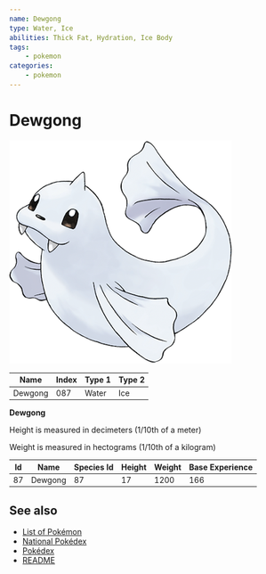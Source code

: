 ```yaml
---
name: Dewgong
type: Water, Ice
abilities: Thick Fat, Hydration, Ice Body
tags:
    - pokemon
categories:
    - pokemon
---
```


# Dewgong


![Dewgong](images/087.png)

| **Name** | **Index** | **Type 1** | **Type 2** |
|----|----|----|----|
| Dewgong | 087 | Water | Ice  |

**Dewgong** 


Height is measured in decimeters (1/10th of a meter)

Weight is measured in hectograms (1/10th of a kilogram)

| **Id** | **Name** | **Species Id** | **Height** | **Weight** | **Base Experience** |
|--------|----------|----------------|------------|------------|---------------------|
| 87 | Dewgong | 87 | 17 | 1200 | 166 |


## See also

- [List of Pokémon](../pokemon.md)
- [National Pokédex](../national_pokedex.md)
- [Pokédex](../pokedex.md)
- [README](../README.md)
